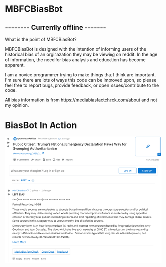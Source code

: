 # MBFCBiasBot

## -------- Currently offline -------

What is the point of MBFCBiasBot?

MBFCBiasBot is designed with the intention of informing users of the historical bias of an orginazation they may be viewing on reddit. In the age of information, the need for bias analysis and education has become apparent.

I am a novice programmer trying to make things that I think are important. I'm sure there are lots of ways this code can be improved upon, so please feel free to report bugs, provide feedback, or open issues/contribute to the code.

All bias information is from https://mediabiasfactcheck.com/about and not my opinion.


# BiasBot In Action

![In Action](./screenshot.png?raw=true)
